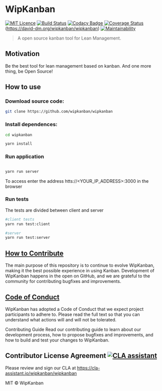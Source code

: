 # WipKanban
[![MIT Licence](https://badges.frapsoft.com/os/mit/mit.png?v=103)](https://github.com/wipkanban/wipkanban/blob/master/LICENSE)
[![Build Status](https://travis-ci.org/wipkanban/wipkanban.svg?branch=travisci)](https://travis-ci.org/wipkanban/wipkanban)
[![Codacy Badge](https://api.codacy.com/project/badge/Grade/3fabcb66f2ee4c0f907ee76b48199da3)](https://www.codacy.com/app/WipKanban/wipkanban?utm_source=github.com&amp;utm_medium=referral&amp;utm_content=wipkanban/wipkanban&amp;utm_campaign=Badge_Grade)
[![Coverage Status](https://coveralls.io/repos/github/wipkanban/wipkanban/badge.svg)](https://coveralls.io/github/wipkanban/wipkanban)(https://david-dm.org/wipkanban/wipkanban)
[![Maintainability](https://api.codeclimate.com/v1/badges/eedd7e6c383189520346/maintainability)](https://codeclimate.com/github/wipkanban/wipkanban/maintainability)
>A open source kanban tool for Lean Management.

## Motivation
Be the best tool for lean management based on kanban. And one more thing, be Open Source!

## How to use

### Download source code:

```bash
git clone https://github.com/wipkanban/wipkanban
```

### Install dependences:
```bash
cd wipkanban

yarn install
```

### Run application
```bash

yarn run server

```
To access enter the address htts://<YOUR_IP_ADDRESS>:3000 in the browser

### Run tests
The tests are divided between client and server

```bash
#client tests
yarn run test:client

#server
yarn run test:server
```

## [How to Contribute](https://github.com/wipkanban/wipkanban/blob/master/CONTRIBUTING.md)
The main purpose of this repository is to continue to evolve WipKanban, making it the best possible experience in using Kanban. Development of WipKanban happens in the open on GitHub, and we are grateful to the community for contributing bugfixes and improvements.

## [Code of Conduct](https://github.com/wipkanban/wipkanban/blob/master/CODE_OF_CONDUCT.md)
WipKanban has adopted a Code of Conduct that we expect project participants to adhere to. Please read the full text so that you can understand what actions will and will not be tolerated.

Contributing Guide
Read our contributing guide to learn about our development process, how to propose bugfixes and improvements, and how to build and test your changes to WipKanban.

## Contributor License Agreement [![CLA assistant](https://cla-assistant.io/readme/badge/wipkanban/wipkanban)](https://cla-assistant.io/wipkanban/wipkanban)
Please review and sign our CLA at https://cla-assistant.io/wipkanban/wipkanban

MIT © WipKanban
